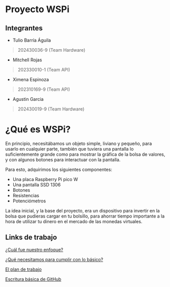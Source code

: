 # Proyecto WSPi
## Integrantes
+ Tulio Barría Águila
> 202430036-9 (Team Hardware)
+ Mitchell Rojas
> 202330010-1 (Team API)
+ Ximena Espinoza
> 202310169-9 (Team API)
+ Agustin Garcia
> 202430019-9 (Team Hardware)

# ¿Qué es WSPi? 

En principio, necesitábamos un objeto simple, liviano y pequeño, para usarlo en cualquier parte, también que tuviera una pantalla lo suficientemente grande como para mostrar la gráfica de la bolsa de valores, y con algunos botones para interactuar con la pantalla.

Para esto, adquirimos los siguientes componentes:
+ Una placa Raspberry Pi pico W
+ Una pantalla SSD 1306
+ Botones
+ Resistencias
+ Potenciómetros

La idea inicial, y la base del proyecto, era un dispositivo para invertir en la bolsa que pudieras cargar en tu bolsillo, para ahorrar tiempo importante a la hora de utilizar tu dinero en el mercado de las monedas virtuales.

## Links de trabajo

[¿Cuál fue nuestro enfoque?](https://github.com/sammmDot/WSPi/wiki/La-visi%C3%B3n)

[¿Qué necesitamos para cumplir con lo básico?](https://github.com/sammmDot/WSPi/wiki/Requisitos)

[El plan de trabajo](https://github.com/sammmDot/WSPi/wiki/Pasos-a-seguir)

[Escritura básica de GitHub](https://docs.github.com/es/get-started/writing-on-github/getting-started-with-writing-and-formatting-on-github/basic-writing-and-formatting-syntax)
